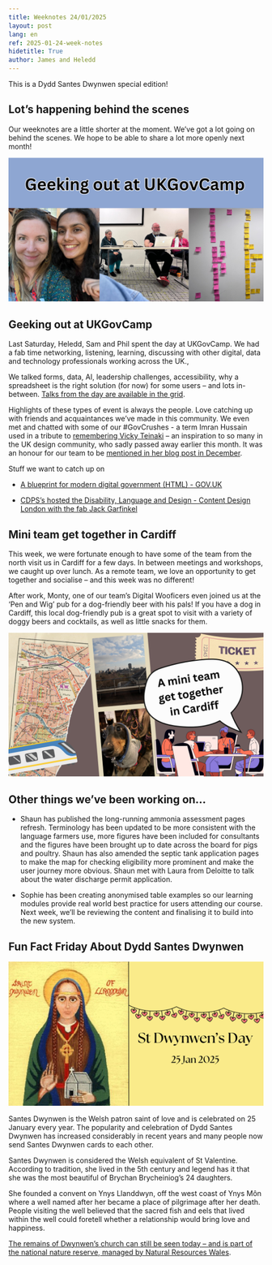 ```yaml
---
title: Weeknotes 24/01/2025
layout: post
lang: en
ref: 2025-01-24-week-notes
hidetitle: True
author: James and Heledd
---
```


This is a Dydd Santes Dwynwen special edition!  

## Lot’s happening behind the scenes  

Our weeknotes are a little shorter at the moment. We’ve got a lot going on behind the scenes. We hope to be able to share a lot more openly next month!

![Collage of photos from the UKGovCamp event](https://github.com/nrw-digital/week-notes/blob/6554cbaefc86eabb5b34aae051c8ee0abf0aa36a/images/gov%20camp%20weeknotes%20collage%20(9).png?raw=true) 

## Geeking out at UKGovCamp 

Last Saturday, Heledd, Sam and Phil spent the day at UKGovCamp. We had a fab time networking, listening, learning, discussing with other digital, data and technology professionals working across the UK., 

We talked forms, data, AI, leadership challenges, accessibility, why a spreadsheet is the right solution (for now) for some users – and lots in-between. [Talks from the day are available in the grid](https://docs.google.com/spreadsheets/d/1S6nemSPxSLrURGigaQZFKViWBoAhalpE2f0RtZ92Fpk/edit?gid=11#gid=11).  

Highlights of these types of event is always the people. Love catching up with friends and acquaintances we’ve made in this community.  We even met and chatted with some of our #GovCrushes - a term Imran Hussain used in a tribute to [remembering Vicky Teinaki](https://imranhussain.uk/remembering-vicky-teinaki/) – an inspiration to so many in the UK design community, who sadly passed away earlier this month. It was an honour for our team to be [mentioned in her blog post in December](https://www.vickyteinaki.com/newsletter/47-translation/).

Stuff we want to catch up on

+ [A blueprint for modern digital government (HTML) - GOV.UK](https://www.gov.uk/government/publications/a-blueprint-for-modern-digital-government/a-blueprint-for-modern-digital-government-html) 

+ [CDPS’s hosted the Disability, Language and Design - Content Design London with the fab Jack Garfinkel](https://www.youtube.com/watch?v=CxYt9jjOMYc&list=PL3UW9EYibDoAaMRWHw3T7k77AdQmXM6Tx&index=3)

## Mini team get together in Cardiff  

This week, we were fortunate enough to have some of the team from the north visit us in Cardiff for a few days. In between meetings and workshops, we caught up over lunch. As a remote team, we love an opportunity to get together and socialise – and this week was no different! 

After work, Monty, one of our team’s Digital Wooficers even joined us at the ‘Pen and Wig’ pub for a dog-friendly beer with his pals! If you have a dog in Cardiff, this local dog-friendly pub is a great spot to visit with a variety of doggy beers and cocktails, as well as little snacks for them. 

![Collage of photos from the get together with a little dog in the pub and the view from the window](https://github.com/nrw-digital/week-notes/blob/bbf64c105ada6239185c592f025fe6ff1dc38289/images/mini%20team%20away%20day%20in%20cardiff.png?raw=true) 

## Other things we’ve been working on... 
 
+ Shaun has published the long-running ammonia assessment pages refresh. Terminology has been updated to be more consistent with the language farmers use, more figures have been included for consultants and the figures have been brought up to date across the board for pigs and poultry. Shaun has also amended the septic tank application pages to make the map for checking eligibility more prominent and make the user journey more obvious. Shaun met with Laura from Deloitte to talk about the water discharge permit application. 

+ Sophie has been creating anonymised table examples so our learning modules provide real world best practice for users attending our course. Next week, we’ll be reviewing the content and finalising it to build into the new system.

## Fun Fact Friday About Dydd Santes Dwynwen

![image showing Santes Dwynwen](https://github.com/nrw-digital/week-notes/blob/bbf64c105ada6239185c592f025fe6ff1dc38289/images/st%20dwynwens%20day.png?raw=true)

Santes Dwynwen is the Welsh patron saint of love and is celebrated on 25 January every year. The popularity and celebration of Dydd Santes Dwynwen has increased considerably in recent years and many people now send Santes Dwynwen cards to each other. 

Santes Dwynwen is considered the Welsh equivalent of St Valentine. According to tradition, she lived in the 5th century and legend has it that she was the most beautiful of Brychan Brycheiniog’s 24 daughters. 

She founded a convent on Ynys Llanddwyn, off the west coast of Ynys Môn where a well named after her became a place of pilgrimage after her death. People visiting the well believed that the sacred fish and eels that lived within the well could foretell whether a relationship would bring love and happiness.

[The remains of Dwynwen’s church can still be seen today – and is part of the national nature reserve, managed by Natural Resources Wales](https://naturalresources.wales/days-out/places-to-visit/north-west-wales/newborough/?lang=en).


